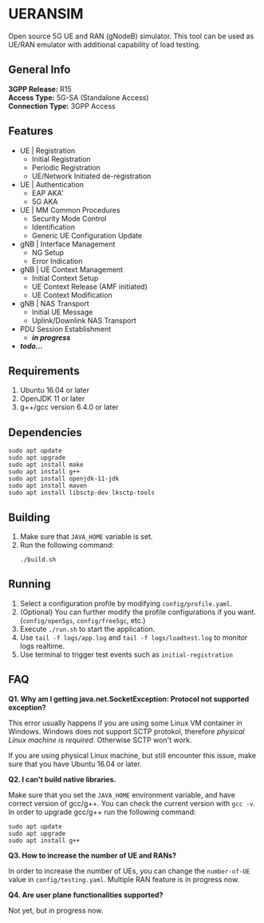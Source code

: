 # UERANSIM
Open source 5G UE and RAN (gNodeB) simulator. This tool can be used as UE/RAN emulator with additional capability of load testing.

##  General Info  
**3GPP Release:** R15  
**Access Type:** 5G-SA (Standalone Access)  
**Connection Type:** 3GPP Access  

## Features 
- UE | Registration
  - Initial Registration
  - Periodic Registration
  - UE/Network Initiated de-registration
- UE | Authentication
  - EAP AKA'
  - 5G AKA
- UE | MM Common Procedures
  - Security Mode Control
  - Identification
  - Generic UE Configuration Update
- gNB | Interface Management
  - NG Setup
  - Error Indication
- gNB | UE Context Management
  - Initial Context Setup
  - UE Context Release (AMF initiated)
  - UE Context Modification
- gNB | NAS Transport
  - Initial UE Message
  - Uplink/Downlink NAS Transport
- PDU Session Establishment
  - ***in progress***
- ***todo...***
      
##  Requirements
1. Ubuntu 16.04 or later 
2. OpenJDK 11 or later
3. g++/gcc version 6.4.0 or later

## Dependencies
```
sudo apt update
sudo apt upgrade
sudo apt install make
sudo apt install g++
sudo apt install openjdk-11-jdk
sudo apt install maven
sudo apt install libsctp-dev lksctp-tools
```

## Building
1. Make sure that `JAVA_HOME` variable is set.
2. Run the following command:
    ```
    ./build.sh
    ```


## Running
1. Select a configuration profile by modifying `config/profile.yaml`.
2. (Optional)  You can further modify the profile configurations if you want. (`config/open5gs`, `config/free5gc`, etc.)
3. Execute `./run.sh` to start the application.
4. Use `tail -f logs/app.log` and `tail -f logs/loadtest.log` to monitor logs realtime.
5. Use terminal to trigger test events such as `initial-registration`

## FAQ

**Q1. Why am I getting java.net.SocketException: Protocol not supported exception?**  

This error usually happens if you are using some Linux VM container in Windows. Windows does not support SCTP protokol, therefore *physical Linux machine is required*. Otherwise SCTP won't work.

If you are using physical Linux machine, but still encounter this issue, make sure that you have Ubuntu 16.04 or later.

**Q2. I can't build native libraries.**

Make sure that you set the `JAVA_HOME` environment variable, and have correct version of gcc/g++. You can check the current version with `gcc -v`. In order to upgrade gcc/g++ run the following command:
```
sudo apt update
sudo apt upgrade
sudo apt install g++
``` 

**Q3. How to increase the number of UE and RANs?**

In order to increase the number of UEs, you can change the `number-of-UE` value in `config/testing.yaml`. Multiple RAN feature is in progress now.

**Q4. Are user plane functionalities supported?**

Not yet, but in progress now. 